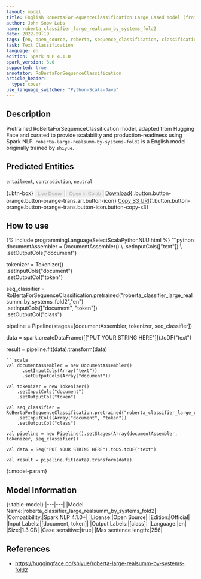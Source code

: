 ```yaml
---
layout: model
title: English RoBertaForSequenceClassification Large Cased model (from shiyue)
author: John Snow Labs
name: roberta_classifier_large_realsumm_by_systems_fold2
date: 2022-09-19
tags: [en, open_source, roberta, sequence_classification, classification]
task: Text Classification
language: en
edition: Spark NLP 4.1.0
spark_version: 3.0
supported: true
annotator: RoBertaForSequenceClassification
article_header:
  type: cover
use_language_switcher: "Python-Scala-Java"
---
```


## Description

Pretrained RoBertaForSequenceClassification model, adapted from Hugging Face and curated to provide scalability and production-readiness using Spark NLP. `roberta-large-realsumm-by-systems-fold2` is a English model originally trained by `shiyue`.

## Predicted Entities

`entailment`, `contradiction`, `neutral`

{:.btn-box}
<button class="button button-orange" disabled>Live Demo</button>
<button class="button button-orange" disabled>Open in Colab</button>
[Download](https://s3.amazonaws.com/auxdata.johnsnowlabs.com/public/models/roberta_classifier_large_realsumm_by_systems_fold2_en_4.1.0_3.0_1663616253504.zip){:.button.button-orange.button-orange-trans.arr.button-icon}
[Copy S3 URI](s3://auxdata.johnsnowlabs.com/public/models/roberta_classifier_large_realsumm_by_systems_fold2_en_4.1.0_3.0_1663616253504.zip){:.button.button-orange.button-orange-trans.button-icon.button-copy-s3}

## How to use



<div class="tabs-box" markdown="1">
{% include programmingLanguageSelectScalaPythonNLU.html %}
```python
documentAssembler = DocumentAssembler() \
    .setInputCols(["text"]) \
    .setOutputCols("document")

tokenizer = Tokenizer() \
    .setInputCols("document") \
    .setOutputCol("token")

seq_classifier = RoBertaForSequenceClassification.pretrained("roberta_classifier_large_realsumm_by_systems_fold2","en") \
    .setInputCols(["document", "token"]) \
    .setOutputCol("class")
    
pipeline = Pipeline(stages=[documentAssembler, tokenizer, seq_classifier])

data = spark.createDataFrame([["PUT YOUR STRING HERE"]]).toDF("text")

result = pipeline.fit(data).transform(data)
```
```scala
val documentAssembler = new DocumentAssembler() 
      .setInputCols(Array("text")) 
      .setOutputCols(Array("document"))
      
val tokenizer = new Tokenizer()
    .setInputCols("document")
    .setOutputCol("token")
 
val seq_classifier = RoBertaForSequenceClassification.pretrained("roberta_classifier_large_realsumm_by_systems_fold2","en") 
    .setInputCols(Array("document", "token"))
    .setOutputCol("class")
   
val pipeline = new Pipeline().setStages(Array(documentAssembler, tokenizer, seq_classifier))

val data = Seq("PUT YOUR STRING HERE").toDS.toDF("text")

val result = pipeline.fit(data).transform(data)
```
</div>

{:.model-param}
## Model Information

{:.table-model}
|---|---|
|Model Name:|roberta_classifier_large_realsumm_by_systems_fold2|
|Compatibility:|Spark NLP 4.1.0+|
|License:|Open Source|
|Edition:|Official|
|Input Labels:|[document, token]|
|Output Labels:|[class]|
|Language:|en|
|Size:|1.3 GB|
|Case sensitive:|true|
|Max sentence length:|256|

## References

- https://huggingface.co/shiyue/roberta-large-realsumm-by-systems-fold2